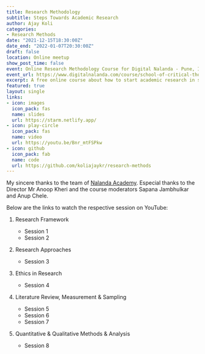 ```yaml
---
title: Research Methodology
subtitle: Steps Towards Academic Research
author: Ajay Koli
categories:
- Research Methods
date: "2021-12-15T18:30:00Z"
date_end: "2022-01-07T20:30:00Z"
draft: false
location: Online meetup
show_post_time: false
event: Online Research Methodology Course for Digital Nalanda - Pune, India
event_url: https://www.digitalnalanda.com/course/school-of-critical-thought
excerpt: A free online course about how to start academic research in social sciences.
featured: true
layout: single
links:
- icon: images
  icon_pack: fas
  name: slides
  url: https://starm.netlify.app/
- icon: play-circle
  icon_pack: fas
  name: video
  url: https://youtu.be/Bnr_mtFSPkw
- icon: github
  icon_pack: fab
  name: code
  url: https://github.com/koliajaykr/research-methods
---
```


My sincere thanks to the team of [Nalanda Academy](https://nalanda-academy.org/). Especial thanks to the Director Mr Anoop Kheri and the course moderators Sapana Jambhulkar and Anup Chele.

Below are the links to watch the respective session on YouTube:

1. Research Framework
    - Session 1 [<i class="fas fa-play-circle pr2"></i>](https://youtu.be/Bnr_mtFSPkw)
    - Session 2 [<i class="fas fa-play-circle pr2"></i>](https://youtu.be/zILTWcaPRig)

1. Research Approaches
    - Session 3 [<i class="fas fa-play-circle pr2"></i>](https://youtu.be/05i8FPaZr5g)

1. Ethics in Research
    - Session 4 [<i class="fas fa-play-circle pr2"></i>](https://youtu.be/x1npsqz1Xno)

1. Literature Review, Measurement & Sampling
    - Session 5 [<i class="fas fa-play-circle pr2"></i>](https://youtu.be/zX1lqP2fWQ4)
    - Session 6 [<i class="fas fa-play-circle pr2"></i>](https://youtu.be/vnyOGQw7LJw)
    - Session 7 [<i class="fas fa-play-circle pr2"></i>](https://youtu.be/ORGsMzPEDT8)

1. Quantitative & Qualitative Methods & Analysis
    - Session 8 [<i class="fas fa-play-circle pr2"></i>](https://youtu.be/_44tAmszhTU)

